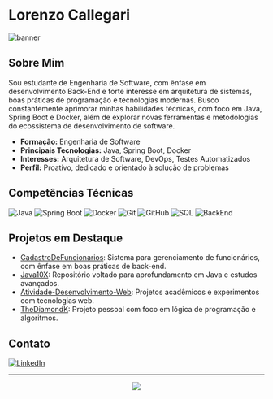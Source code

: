 # Lorenzo Callegari

![banner](https://capsule-render.vercel.app/api?type=waving&color=gradient&height=180&section=header&text=Lorenzo%20Callegari&fontSize=40&fontAlign=50&fontColor=fff)

## Sobre Mim

Sou estudante de Engenharia de Software, com ênfase em desenvolvimento Back-End e forte interesse em arquitetura de sistemas, boas práticas de programação e tecnologias modernas. Busco constantemente aprimorar minhas habilidades técnicas, com foco em Java, Spring Boot e Docker, além de explorar novas ferramentas e metodologias do ecossistema de desenvolvimento de software.

- **Formação:** Engenharia de Software
- **Principais Tecnologias:** Java, Spring Boot, Docker
- **Interesses:** Arquitetura de Software, DevOps, Testes Automatizados
- **Perfil:** Proativo, dedicado e orientado à solução de problemas

## Competências Técnicas

![Java](https://img.shields.io/badge/Java-ED8B00?style=for-the-badge&logo=java&logoColor=fff)
![Spring Boot](https://img.shields.io/badge/Spring%20Boot-6DB33F?style=for-the-badge&logo=spring-boot&logoColor=white)
![Docker](https://img.shields.io/badge/Docker-2496ED?style=for-the-badge&logo=docker&logoColor=white)
![Git](https://img.shields.io/badge/Git-F05032?style=for-the-badge&logo=git&logoColor=white)
![GitHub](https://img.shields.io/badge/GitHub-181717?style=for-the-badge&logo=github&logoColor=white)
![SQL](https://img.shields.io/badge/SQL-4479A1?style=for-the-badge&logo=postgresql&logoColor=white)
![BackEnd](https://img.shields.io/badge/BackEnd-000000?style=for-the-badge&logo=code&logoColor=white)

## Projetos em Destaque

- [CadastroDeFuncionarios](https://github.com/LorenzoCallegari00/CadastroDeFuncionarios): Sistema para gerenciamento de funcionários, com ênfase em boas práticas de back-end.
- [Java10X](https://github.com/LorenzoCallegari00/Java10X): Repositório voltado para aprofundamento em Java e estudos avançados.
- [Atividade-Desenvolvimento-Web](https://github.com/LorenzoCallegari00/Atividade-Desenvolvimento-Web): Projetos acadêmicos e experimentos com tecnologias web.
- [TheDiamondK](https://github.com/LorenzoCallegari00/TheDiamondK): Projeto pessoal com foco em lógica de programação e algoritmos.

## Contato

[![LinkedIn](https://img.shields.io/badge/LinkedIn-0077B5?style=for-the-badge&logo=linkedin&logoColor=white)](https://www.linkedin.com/in/lorenzo-callegari00)

---

<div align="center">
  <img src="https://readme-typing-svg.herokuapp.com?font=Fira+Code&color=8A2BE2&size=24&center=true&vCenter=true&width=440&lines=Construindo+soluções+em+tecnologia.">
</div>
